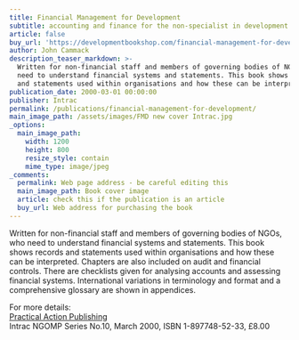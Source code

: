 ```yaml
---
title: Financial Management for Development
subtitle: accounting and finance for the non-specialist in development organisations
article: false
buy_url: 'https://developmentbookshop.com/financial-management-for-development-pb'
author: John Cammack
description_teaser_markdown: >-
  Written for non-financial staff and members of governing bodies of NGOs, who
  need to understand financial systems and statements. This book shows records
  and statements used within organisations and how these can be interpreted.
publication_date: 2000-03-01 00:00:00
publisher: Intrac
permalink: /publications/financial-management-for-development/
main_image_path: /assets/images/FMD new cover Intrac.jpg
_options:
  main_image_path:
    width: 1200
    height: 800
    resize_style: contain
    mime_type: image/jpeg
_comments:
  permalink: Web page address - be careful editing this
  main_image_path: Book cover image
  article: check this if the publication is an article
  buy_url: Web address for purchasing the book
---
```


Written for non-financial staff and members of governing bodies of NGOs, who need to understand financial systems and statements. This book shows records and statements used within organisations and how these can be interpreted. Chapters are also included on audit and financial controls. There are checklists given for analysing accounts and assessing financial systems. International variations in terminology and format and a comprehensive glossary are shown in appendices.

For more details:  
[Practical Action Publishing](https://developmentbookshop.com/financial-management-for-development-pb)  
Intrac NGOMP Series No.10, March 2000, ISBN 1-897748-52-33, £8.00